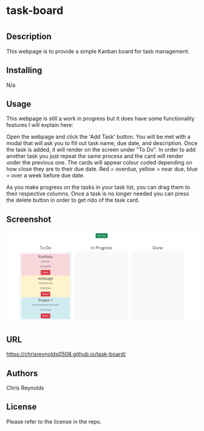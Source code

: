 # task-board
# 

## Description
This webpage is to provide a simple Kanban board for task management. 


## Installing
N/a

## Usage
This webpage is still a work in progress but it does have some functionality features I will explain here: 

Open the webpage and click the 'Add Task' button.  You will be met with a modal that will ask you to fill out task name, due date, and description.  Once the task is added, it will render on the screen under "To Do". In order to add another task you just repeat the same process and the card will render under the previous one. The cards will appear colour coded depending on how close they are to their due date.  Red = overdue, yellow = near due, blue = over a week before due date. 

As you make progress on the tasks in your task list, you can drag them to their respective columns.  Once a task is no longer needed you can press the delete button in order to get rido of the task card. 

## Screenshot 
![Screenshot of the deployed task board webpage](./assets/images/Screenshot.png)

## URL
https://chrisreynolds0508.github.io/task-board/

## Authors
Chris Reynolds

## License
Please refer to the license in the repo.
